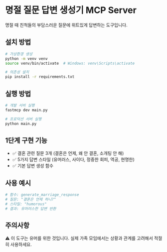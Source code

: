 # 명절 질문 답변 생성기 MCP Server

명절 때 친척들의 부담스러운 질문에 위트있게 답변하는 도구입니다.

## 설치 방법

```bash
# 가상환경 생성
python -m venv venv
source venv/bin/activate  # Windows: venv\Scripts\activate

# 의존성 설치
pip install -r requirements.txt
```

## 실행 방법

```bash
# 개발 서버 실행
fastmcp dev main.py

# 프로덕션 서버 실행
python main.py
```

## 1단계 구현 기능

- ✅ 결혼 관련 질문 3개 (결혼은 언제, 왜 안 결혼, 소개팅 안 해)
- ✅ 5가지 답변 스타일 (유머러스, 사이다, 정중한 회피, 역공, 현명한)
- ✅ 기본 답변 생성 함수

## 사용 예시

```python
# 함수: generate_marriage_response
# 질문: "결혼은 언제 하니?"
# 스타일: "humorous"
# 결과: 유머러스한 답변 반환
```

## 주의사항

⚠️ 이 도구는 유머를 위한 것입니다. 실제 가족 모임에서는 상황과 관계를 고려해서 적절히 사용하세요.
